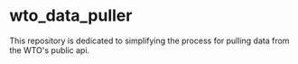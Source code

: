 # wto_data_puller
This repository is dedicated to simplifying the process for pulling data from the WTO's public api.
